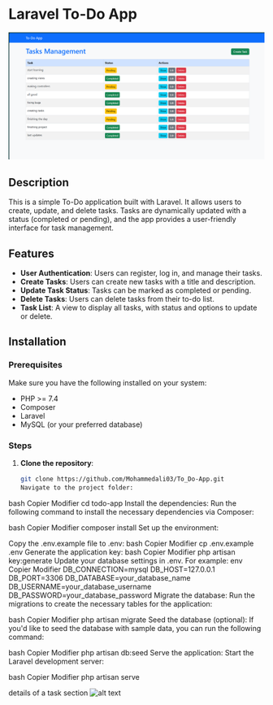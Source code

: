 # Laravel To-Do App

![alt text](image-3.png)


## Description

This is a simple To-Do application built with Laravel. It allows users to create, update, and delete tasks. Tasks are dynamically updated with a status (completed or pending), and the app provides a user-friendly interface for task management.

## Features

- **User Authentication**: Users can register, log in, and manage their tasks.
- **Create Tasks**: Users can create new tasks with a title and description.
- **Update Task Status**: Tasks can be marked as completed or pending.
- **Delete Tasks**: Users can delete tasks from their to-do list.
- **Task List**: A view to display all tasks, with status and options to update or delete.

## Installation

### Prerequisites

Make sure you have the following installed on your system:
- PHP >= 7.4
- Composer
- Laravel
- MySQL (or your preferred database)

### Steps

1. **Clone the repository**:
   ```bash
   git clone https://github.com/Mohammedali03/To_Do-App.git
   Navigate to the project folder:

bash
Copier
Modifier
cd todo-app
Install the dependencies: Run the following command to install the necessary dependencies via Composer:

bash
Copier
Modifier
composer install
Set up the environment:

Copy the .env.example file to .env:
bash
Copier
Modifier
cp .env.example .env
Generate the application key:
bash
Copier
Modifier
php artisan key:generate
Update your database settings in .env. For example:
env
Copier
Modifier
DB_CONNECTION=mysql
DB_HOST=127.0.0.1
DB_PORT=3306
DB_DATABASE=your_database_name
DB_USERNAME=your_database_username
DB_PASSWORD=your_database_password
Migrate the database: Run the migrations to create the necessary tables for the application:

bash
Copier
Modifier
php artisan migrate
Seed the database (optional): If you'd like to seed the database with sample data, you can run the following command:

bash
Copier
Modifier
php artisan db:seed
Serve the application: Start the Laravel development server:

bash
Copier
Modifier
php artisan serve


details of a task section 
![alt text](image-2.png)

